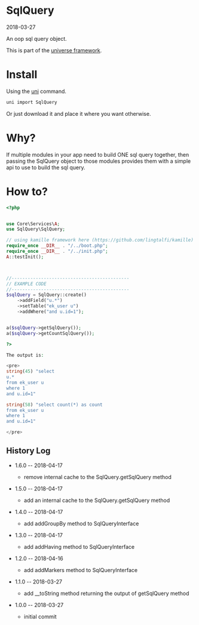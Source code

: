 SqlQuery
===========
2018-03-27



An oop sql query object.


This is part of the [universe framework](https://github.com/karayabin/universe-snapshot).


Install
==========
Using the [uni](https://github.com/lingtalfi/universe-naive-importer) command.
```bash
uni import SqlQuery
```

Or just download it and place it where you want otherwise.



Why?
==========================

If multiple modules in your app need to build ONE sql query together,
then passing the SqlQuery object to those modules provides them with
a simple api to use to build the sql query. 


How to?
===========

```php
<?php


use Core\Services\A;
use SqlQuery\SqlQuery;

// using kamille framework here (https://github.com/lingtalfi/kamille)
require_once __DIR__ . "/../boot.php";
require_once __DIR__ . "/../init.php";
A::testInit();



//--------------------------------------------
// EXAMPLE CODE
//--------------------------------------------
$sqlQuery = SqlQuery::create()
    ->addField("u.*")
    ->setTable("ek_user u")
    ->addWhere("and u.id=1");


a($sqlQuery->getSqlQuery());
a($sqlQuery->getCountSqlQuery());

?>

The output is:

<pre>
string(45) "select
u.*
from ek_user u
where 1
and u.id=1"

string(58) "select count(*) as count
from ek_user u
where 1
and u.id=1"

</pre>

```




History Log
------------------
    
- 1.6.0 -- 2018-04-17

    - remove internal cache to the SqlQuery.getSqlQuery method
    
- 1.5.0 -- 2018-04-17

    - add an internal cache to the SqlQuery.getSqlQuery method
    
- 1.4.0 -- 2018-04-17

    - add addGroupBy method to SqlQueryInterface
    
- 1.3.0 -- 2018-04-17

    - add addHaving method to SqlQueryInterface
    
- 1.2.0 -- 2018-04-16

    - add addMarkers method to SqlQueryInterface

- 1.1.0 -- 2018-03-27

    - add __toString method returning the output of getSqlQuery method
    
- 1.0.0 -- 2018-03-27

    - initial commit




